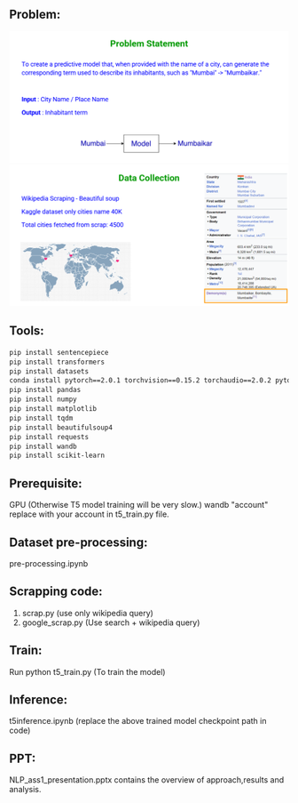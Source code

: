 ## Problem:
![Alt text](problem_statement.png)
![Alt text](data_collection.png)

## Tools:

```bash
pip install sentencepiece
pip install transformers
pip install datasets
conda install pytorch==2.0.1 torchvision==0.15.2 torchaudio==2.0.2 pytorch-cuda=11.8 -c pytorch -c nvidia
pip install pandas
pip install numpy
pip install matplotlib
pip install tqdm
pip install beautifulsoup4
pip install requests
pip install wandb
pip install scikit-learn
```

## Prerequisite:
GPU (Otherwise T5 model training will be very slow.)
wandb "account" replace with your account in t5_train.py file.

## Dataset pre-processing: 
pre-processing.ipynb

## Scrapping code:
1) scrap.py  (use only wikipedia query)
2) google_scrap.py (Use search + wikipedia query)

## Train:
Run python t5_train.py (To train the model)

## Inference:
t5inference.ipynb (replace the above trained model checkpoint path in code)

## PPT:
NLP_ass1_presentation.pptx contains the overview of approach,results and analysis. 
